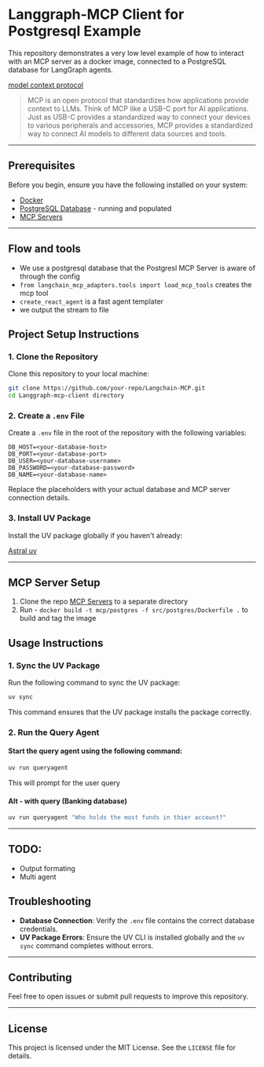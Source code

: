# Langgraph-MCP Client for Postgresql Example

This repository demonstrates a very low level example of how to interact with an MCP server as a docker image, connected to a PostgreSQL database for LangGraph agents.

[model context protocol](https://modelcontextprotocol.io/introduction)
>MCP is an open protocol that standardizes how applications provide context to LLMs. Think of MCP like a USB-C port for AI applications. Just as USB-C provides a standardized way to connect your devices to various peripherals and accessories, MCP provides a standardized way to connect AI models to different data sources and tools.

---

## Prerequisites

Before you begin, ensure you have the following installed on your system:

- [Docker](https://www.docker.com/)
- [PostgreSQL Database](https://www.postgresql.org/) - running and populated
- [MCP Servers](https://github.com/modelcontextprotocol/servers)

---

## Flow and tools
- We use a postgresql database that the Postgresl MCP Server is aware of through the config
- `from langchain_mcp_adapters.tools import load_mcp_tools` creates the mcp tool 
- `create_react_agent` is a fast agent templater
- we output the stream to file 

## Project Setup Instructions

### 1. Clone the Repository
Clone this repository to your local machine:
```bash
git clone https://github.com/your-repo/Langchain-MCP.git
cd Langgraph-mcp-client directory
```

### 2. Create a `.env` File
Create a `.env` file in the root of the repository with the following variables:
```
DB_HOST=<your-database-host>
DB_PORT=<your-database-port>
DB_USER=<your-database-username>
DB_PASSWORD=<your-database-password>
DB_NAME=<your-database-name>
```

Replace the placeholders with your actual database and MCP server connection details.

### 3. Install UV Package
Install the UV package globally if you haven't already:

[Astral uv](https://docs.astral.sh/uv/)

---

## MCP Server Setup

1. Clone the repo [MCP Servers](https://github.com/modelcontextprotocol/servers) to a separate directory
2. Run - `docker build -t mcp/postgres -f src/postgres/Dockerfile .` to build and tag the image


## Usage Instructions

### 1. Sync the UV Package
Run the following command to sync the UV package:
```bash
uv sync
```

This command ensures that the UV package installs the package correctly.

### 2. Run the Query Agent
#### Start the query agent using the following command:
```bash
uv run queryagent
```

This will prompt for the user query

#### Alt - with query (Banking database)

```bash
uv run queryagent "Who holds the most funds in thier account?"
```

---

## TODO:
- Output formating 
- Multi agent 

## Troubleshooting

- **Database Connection**: Verify the `.env` file contains the correct database credentials.
- **UV Package Errors**: Ensure the UV CLI is installed globally and the `uv sync` command completes without errors.

---

## Contributing

Feel free to open issues or submit pull requests to improve this repository.

---

## License

This project is licensed under the MIT License. See the `LICENSE` file for details.
